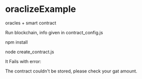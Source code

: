 # oraclizeExample
oracles + smart contract



Run blockchain, info given in contract_config.js

npm install

node create_contract.js

It Fails with error:

The contract couldn't be stored, please check your gat amount.
